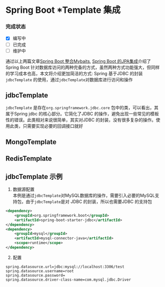 # Spring Boot *Template 集成  
### 完成状态
  
- [x] 编写中
- [ ] 已完成
- [ ] 维护中

通过以上两篇文章[Spring Boot 整合Mybaits](part4.md), [Spring Boot  的JPA集成](part5.md)介绍了 Spring Boot 针对数据库访问的两种完备的方式，虽然两种方式功能强大，但同样的学习成本也高，本文将介绍更加简洁的方式: Spring 基于JDBC 的封装 `jdbcTemplate` 的使用，通过`jdbcTemplate`对数据库进行访问和操作  

## jdbcTemplate  
`jdbcTemplate` 是存在`org.springframework.jdbc.core` 包中的类，可以看出，其属于Spring jdbc 的核心部分。它简化了JDBC 的操作，避免出现一些常见的模板性的错误。此类相对来说很简单，其实对JDBC 的封装，没有很多复杂的操作。使用此类，只需要实现必要的回调接口就好

## MongoTemplate  


## RedisTemplate 





## jdbcTemplate 示例  
1.  数据源配置  
本例是通过`jdbcTemplate`对MySQL数据库的操作，需要引入必要的MySQL支持包，由于`jdbcTemplate`是对 JDBC 的封装，所以也需要JDBC 的支持包  

```xml  
<dependency>
    <groupId>org.springframework.boot</groupId>
    <artifactId>spring-boot-starter-jdbc</artifactId>
</dependency>
<dependency>
    <groupId>mysql</groupId>
    <artifactId>mysql-connector-java</artifactId>
    <scope>runtime</scope>
</dependency>
``` 

2. 配置  
```properties 
spring.datasource.url=jdbc:mysql://localhost:3306/test
spring.datasource.username=root
spring.datasource.password=
spring.datasource.driver-class-name=com.mysql.jdbc.Driver
```